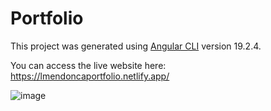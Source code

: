 # Portfolio

This project was generated using [Angular CLI](https://github.com/angular/angular-cli) version 19.2.4.

You can access the live website here: https://lmendoncaportfolio.netlify.app/

![image](https://github.com/user-attachments/assets/573516f9-26a5-4880-8006-08fd807057ae)
